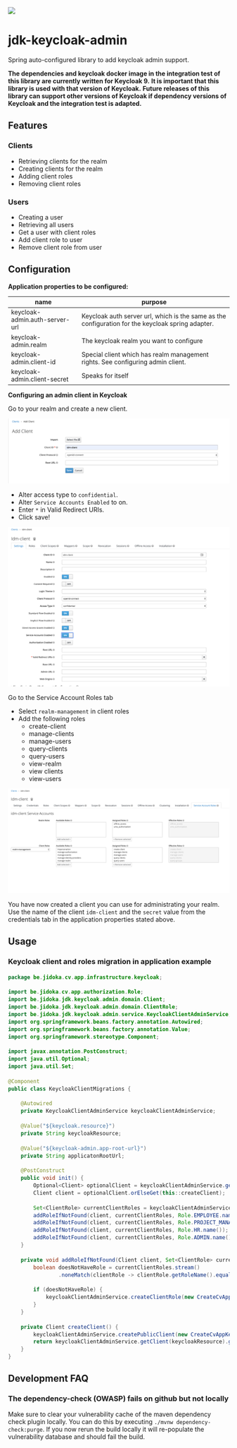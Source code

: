 ![](https://github.com/jidoka-be/jdk-keycloak-admin/workflows/Java%20CI%20with%20Maven/badge.svg)

# jdk-keycloak-admin

Spring auto-configured library to add keycloak admin support.

**The dependencies and keycloak docker image in the integration test of this library are currently written for Keycloak 9.**
**It is important that this library is used with that version of Keycloak.**
**Future releases of this library can support other versions of Keycloak if dependency versions of Keycloak and the integration test is adapted.**

## Features

### Clients

- Retrieving clients for the realm
- Creating clients for the realm
- Adding client roles
- Removing client roles

### Users

- Creating a user
- Retrieving all users
- Get a user with client roles
- Add client role to user
- Remove client role from user

## Configuration

**Application properties to be configured:**

| name                               | purpose |
|------------------------------------|---------|
| keycloak-admin.auth-server-url     | Keycloak auth server url, which is the same as the configuration for the keycloak spring adapter. |
| keycloak-admin.realm               | The keycloak realm you want to configure |
| keycloak-admin.client-id           | Special client which has realm management rights. See configuring admin client. |
| keycloak-admin.client-secret       | Speaks for itself |

**Configuring an admin client in Keycloak**

Go to your realm and create a new client.

![alt text](./markdown-files/create-client.png "Create new client")

* Alter access type to `confidential`.
* Alter `Service Accounts Enabled` to on.
* Enter `*` in Valid Redirect URIs.
* Click save!

![alt text](./markdown-files/enable-service-account.png "Enable service account")

Go to the Service Account Roles tab

* Select `realm-management` in client roles
* Add the following roles
    * create-client
    * manage-clients
    * manage-users
    * query-clients
    * query-users
    * view-realm
    * view clients
    * view-users
    
![alt text](./markdown-files/add-service-account-roles.png "Add service account roles")
    
You have now created a client you can use for administrating your realm.
Use the name of the client `idm-client` and the `secret` value from the credentials tab in the application properties stated above. 

## Usage

### Keycloak client and roles migration in application example

```java
package be.jidoka.cv.app.infrastructure.keycloak;

import be.jidoka.cv.app.authorization.Role;
import be.jidoka.jdk.keycloak.admin.domain.Client;
import be.jidoka.jdk.keycloak.admin.domain.ClientRole;
import be.jidoka.jdk.keycloak.admin.service.KeycloakClientAdminService;
import org.springframework.beans.factory.annotation.Autowired;
import org.springframework.beans.factory.annotation.Value;
import org.springframework.stereotype.Component;

import javax.annotation.PostConstruct;
import java.util.Optional;
import java.util.Set;

@Component
public class KeycloakClientMigrations {

	@Autowired
	private KeycloakClientAdminService keycloakClientAdminService;

	@Value("${keycloak.resource}")
	private String keycloakResource;

	@Value("${keycloak-admin.app-root-url}")
	private String applicatonRootUrl;

	@PostConstruct
	public void init() {
		Optional<Client> optionalClient = keycloakClientAdminService.getClient(keycloakResource);
		Client client = optionalClient.orElseGet(this::createClient);

		Set<ClientRole> currentClientRoles = keycloakClientAdminService.getClientRoles(client);
		addRoleIfNotFound(client, currentClientRoles, Role.EMPLOYEE.name());
		addRoleIfNotFound(client, currentClientRoles, Role.PROJECT_MANAGER.name());
		addRoleIfNotFound(client, currentClientRoles, Role.HR.name());
		addRoleIfNotFound(client, currentClientRoles, Role.ADMIN.name());
	}

	private void addRoleIfNotFound(Client client, Set<ClientRole> currentClientRoles, String role) {
		boolean doesNotHaveRole = currentClientRoles.stream()
				.noneMatch(clientRole -> clientRole.getRoleName().equals(role));

		if (doesNotHaveRole) {
			keycloakClientAdminService.createClientRole(new CreateCvAppKeycloakClientRole(client.getId(), role));
		}
	}

	private Client createClient() {
		keycloakClientAdminService.createPublicClient(new CreateCvAppKeycloakClient(keycloakResource, applicatonRootUrl));
		return keycloakClientAdminService.getClient(keycloakResource).get();
	}
}
```

## Development FAQ

### The dependency-check (OWASP) fails on github but not locally
Make sure to clear your vulnerability cache of the maven dependency check plugin locally.
You can do this by executing `./mvnw dependency-check:purge`.
If you now rerun the build locally it will re-populate the vulnerability database and should fail the build. 
 
